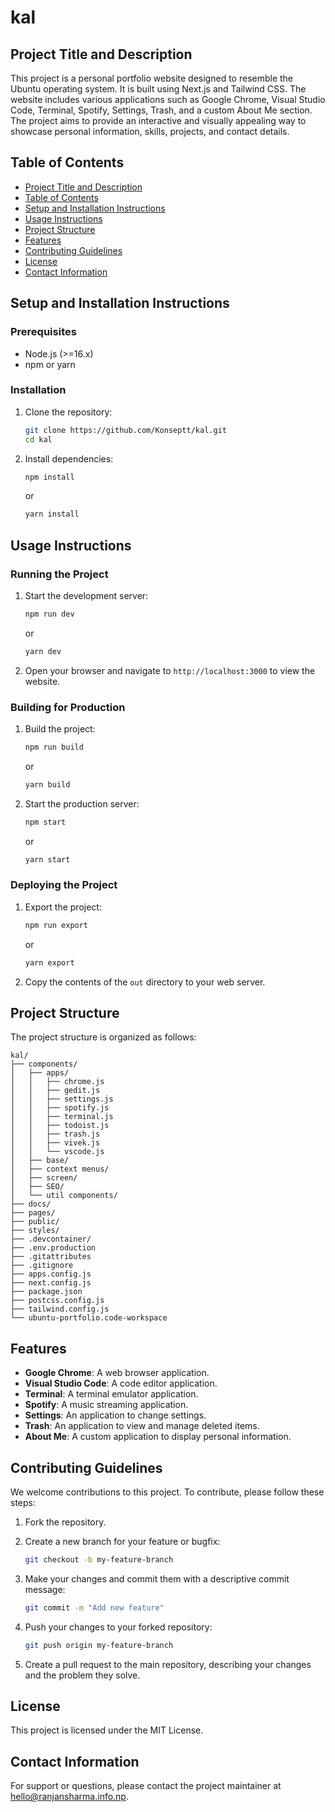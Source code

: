 # kal

## Project Title and Description

This project is a personal portfolio website designed to resemble the Ubuntu operating system. It is built using Next.js and Tailwind CSS. The website includes various applications such as Google Chrome, Visual Studio Code, Terminal, Spotify, Settings, Trash, and a custom About Me section. The project aims to provide an interactive and visually appealing way to showcase personal information, skills, projects, and contact details.

## Table of Contents

- [Project Title and Description](#project-title-and-description)
- [Table of Contents](#table-of-contents)
- [Setup and Installation Instructions](#setup-and-installation-instructions)
- [Usage Instructions](#usage-instructions)
- [Project Structure](#project-structure)
- [Features](#features)
- [Contributing Guidelines](#contributing-guidelines)
- [License](#license)
- [Contact Information](#contact-information)

## Setup and Installation Instructions

### Prerequisites

- Node.js (>=16.x)
- npm or yarn

### Installation

1. Clone the repository:

   ```bash
   git clone https://github.com/Konseptt/kal.git
   cd kal
   ```

2. Install dependencies:

   ```bash
   npm install
   ```

   or

   ```bash
   yarn install
   ```

## Usage Instructions

### Running the Project

1. Start the development server:

   ```bash
   npm run dev
   ```

   or

   ```bash
   yarn dev
   ```

2. Open your browser and navigate to `http://localhost:3000` to view the website.

### Building for Production

1. Build the project:

   ```bash
   npm run build
   ```

   or

   ```bash
   yarn build
   ```

2. Start the production server:

   ```bash
   npm start
   ```

   or

   ```bash
   yarn start
   ```

### Deploying the Project

1. Export the project:

   ```bash
   npm run export
   ```

   or

   ```bash
   yarn export
   ```

2. Copy the contents of the `out` directory to your web server.

## Project Structure

The project structure is organized as follows:

```
kal/
├── components/
│   ├── apps/
│   │   ├── chrome.js
│   │   ├── gedit.js
│   │   ├── settings.js
│   │   ├── spotify.js
│   │   ├── terminal.js
│   │   ├── todoist.js
│   │   ├── trash.js
│   │   ├── vivek.js
│   │   └── vscode.js
│   ├── base/
│   ├── context menus/
│   ├── screen/
│   ├── SEO/
│   └── util components/
├── docs/
├── pages/
├── public/
├── styles/
├── .devcontainer/
├── .env.production
├── .gitattributes
├── .gitignore
├── apps.config.js
├── next.config.js
├── package.json
├── postcss.config.js
├── tailwind.config.js
└── ubuntu-portfolio.code-workspace
```

## Features

- **Google Chrome**: A web browser application.
- **Visual Studio Code**: A code editor application.
- **Terminal**: A terminal emulator application.
- **Spotify**: A music streaming application.
- **Settings**: An application to change settings.
- **Trash**: An application to view and manage deleted items.
- **About Me**: A custom application to display personal information.

## Contributing Guidelines

We welcome contributions to this project. To contribute, please follow these steps:

1. Fork the repository.
2. Create a new branch for your feature or bugfix:

   ```bash
   git checkout -b my-feature-branch
   ```

3. Make your changes and commit them with a descriptive commit message:

   ```bash
   git commit -m "Add new feature"
   ```

4. Push your changes to your forked repository:

   ```bash
   git push origin my-feature-branch
   ```

5. Create a pull request to the main repository, describing your changes and the problem they solve.

## License

This project is licensed under the MIT License.

## Contact Information

For support or questions, please contact the project maintainer at [hello@ranjansharma.info.np](mailto:hello@ranjansharma.info.np).
